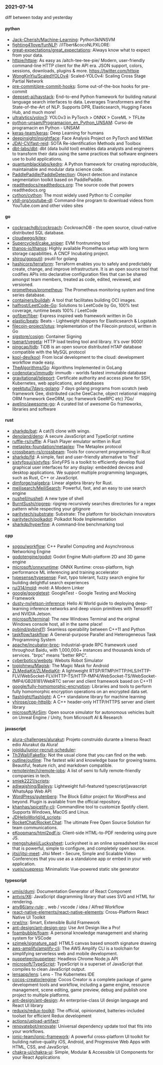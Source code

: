 ### 2021-07-14
diff between today and yesterday

#### python
* [Jack-Cherish/Machine-Learning](https://github.com/Jack-Cherish/Machine-Learning): Python3kNNSVM
* [fighting41love/funNLP](https://github.com/fighting41love/funNLP): //ITbert&cocoNLPXLORE:
* [great-expectations/great_expectations](https://github.com/great-expectations/great_expectations): Always know what to expect from your data.
* [httpie/httpie](https://github.com/httpie/httpie): As easy as /aitch-tee-tee-pie/  Modern, user-friendly command-line HTTP client for the API era. JSON support, colors, sessions, downloads, plugins & more. https://twitter.com/httpie
* [WongKinYiu/ScaledYOLOv4](https://github.com/WongKinYiu/ScaledYOLOv4): Scaled-YOLOv4: Scaling Cross Stage Partial Network
* [pre-commit/pre-commit-hooks](https://github.com/pre-commit/pre-commit-hooks): Some out-of-the-box hooks for pre-commit
* [deepset-ai/haystack](https://github.com/deepset-ai/haystack):  End-to-end Python framework for building natural language search interfaces to data. Leverages Transformers and the State-of-the-Art of NLP. Supports DPR, Elasticsearch, Hugging Faces Hub, and much more!
* [ultralytics/yolov3](https://github.com/ultralytics/yolov3): YOLOv3 in PyTorch > ONNX > CoreML > TFLite
* [python-unsam/Programacion_en_Python_UNSAM](https://github.com/python-unsam/Programacion_en_Python_UNSAM): Curso de programacin en Python - UNSAM
* [keras-team/keras](https://github.com/keras-team/keras): Deep Learning for humans
* [deepinsight/insightface](https://github.com/deepinsight/insightface): Face Analysis Project on PyTorch and MXNet
* [JDAI-CV/fast-reid](https://github.com/JDAI-CV/fast-reid): SOTA Re-identification Methods and Toolbox
* [dbt-labs/dbt](https://github.com/dbt-labs/dbt): dbt (data build tool) enables data analysts and engineers to transform their data using the same practices that software engineers use to build applications.
* [quantumblacklabs/kedro](https://github.com/quantumblacklabs/kedro): A Python framework for creating reproducible, maintainable and modular data science code.
* [PaddlePaddle/PaddleDetection](https://github.com/PaddlePaddle/PaddleDetection): Object detection and instance segmentation toolkit based on PaddlePaddle.
* [readthedocs/readthedocs.org](https://github.com/readthedocs/readthedocs.org): The source code that powers readthedocs.org
* [cython/cython](https://github.com/cython/cython): The most widely used Python to C compiler
* [ytdl-org/youtube-dl](https://github.com/ytdl-org/youtube-dl): Command-line program to download videos from YouTube.com and other video sites

#### go
* [cockroachdb/cockroach](https://github.com/cockroachdb/cockroach): CockroachDB - the open source, cloud-native distributed SQL database.
* [cloudwego/kitex](https://github.com/cloudwego/kitex): 
* [Supercycled/cake_sniper](https://github.com/Supercycled/cake_sniper): EVM frontrunning tool
* [thanos-io/thanos](https://github.com/thanos-io/thanos): Highly available Prometheus setup with long term storage capabilities. A CNCF Incubating project.
* [shirou/gopsutil](https://github.com/shirou/gopsutil): psutil for golang
* [hashicorp/terraform](https://github.com/hashicorp/terraform): Terraform enables you to safely and predictably create, change, and improve infrastructure. It is an open source tool that codifies APIs into declarative configuration files that can be shared amongst team members, treated as code, edited, reviewed, and versioned.
* [prometheus/prometheus](https://github.com/prometheus/prometheus): The Prometheus monitoring system and time series database.
* [containers/buildah](https://github.com/containers/buildah): A tool that facilitates building OCI images.
* [halfrost/LeetCode-Go](https://github.com/halfrost/LeetCode-Go):  Solutions to LeetCode by Go, 100% test coverage, runtime beats 100% / LeetCode 
* [gofiber/fiber](https://github.com/gofiber/fiber):  Express inspired web framework written in Go
* [elastic/beats](https://github.com/elastic/beats):  Beats - Lightweight shippers for Elasticsearch & Logstash
* [filecoin-project/lotus](https://github.com/filecoin-project/lotus): Implementation of the Filecoin protocol, written in Go
* [sigstore/cosign](https://github.com/sigstore/cosign): Container Signing
* [tsenart/vegeta](https://github.com/tsenart/vegeta): HTTP load testing tool and library. It's over 9000!
* [pingcap/tidb](https://github.com/pingcap/tidb): TiDB is an open source distributed HTAP database compatible with the MySQL protocol
* [kool-dev/kool](https://github.com/kool-dev/kool): From local development to the cloud: development workflow made easy.
* [TheAlgorithms/Go](https://github.com/TheAlgorithms/Go): Algorithms Implemented in GoLang
* [codenotary/immudb](https://github.com/codenotary/immudb): immudb - worlds fastest immutable database
* [gravitational/teleport](https://github.com/gravitational/teleport): Certificate authority and access plane for SSH, Kubernetes, web applications, and databases
* [geektutu/7days-golang](https://github.com/geektutu/7days-golang): 7 days golang programs from scratch (web framework Gee, distributed cache GeeCache, object relational mapping ORM framework GeeORM, rpc framework GeeRPC etc) 7Go/
* [avelino/awesome-go](https://github.com/avelino/awesome-go): A curated list of awesome Go frameworks, libraries and software

#### rust
* [sharkdp/bat](https://github.com/sharkdp/bat): A cat(1) clone with wings.
* [denoland/deno](https://github.com/denoland/deno): A secure JavaScript and TypeScript runtime
* [ruffle-rs/ruffle](https://github.com/ruffle-rs/ruffle): A Flash Player emulator written in Rust
* [metaplex-foundation/metaplex](https://github.com/metaplex-foundation/metaplex): The Metaplex protocol
* [crossbeam-rs/crossbeam](https://github.com/crossbeam-rs/crossbeam): Tools for concurrent programming in Rust
* [sharkdp/fd](https://github.com/sharkdp/fd): A simple, fast and user-friendly alternative to 'find'
* [sixtyfpsui/sixtyfps](https://github.com/sixtyfpsui/sixtyfps): SixtyFPS is a toolkit to efficiently develop fluid graphical user interfaces for any display: embedded devices and desktop applications. We support multiple programming languages, such as Rust, C++ or JavaScript.
* [dimforge/nalgebra](https://github.com/dimforge/nalgebra): Linear algebra library for Rust.
* [meilisearch/MeiliSearch](https://github.com/meilisearch/MeiliSearch): Powerful, fast, and an easy to use search engine
* [nushell/nushell](https://github.com/nushell/nushell): A new type of shell
* [BurntSushi/ripgrep](https://github.com/BurntSushi/ripgrep): ripgrep recursively searches directories for a regex pattern while respecting your gitignore
* [paritytech/substrate](https://github.com/paritytech/substrate): Substrate: The platform for blockchain innovators
* [paritytech/polkadot](https://github.com/paritytech/polkadot): Polkadot Node Implementation
* [sharkdp/hyperfine](https://github.com/sharkdp/hyperfine): A command-line benchmarking tool

#### cpp
* [sogou/workflow](https://github.com/sogou/workflow): C++ Parallel Computing and Asynchronous Networking Engine
* [godotengine/godot](https://github.com/godotengine/godot): Godot Engine  Multi-platform 2D and 3D game engine
* [microsoft/onnxruntime](https://github.com/microsoft/onnxruntime): ONNX Runtime: cross-platform, high performance ML inferencing and training accelerator
* [typesense/typesense](https://github.com/typesense/typesense): Fast, typo tolerant, fuzzy search engine for building delightful search experiences  
* [rui314/mold](https://github.com/rui314/mold): mold: A Modern Linker
* [google/googletest](https://github.com/google/googletest): GoogleTest - Google Testing and Mocking Framework
* [dusty-nv/jetson-inference](https://github.com/dusty-nv/jetson-inference): Hello AI World guide to deploying deep-learning inference networks and deep vision primitives with TensorRT and NVIDIA Jetson.
* [microsoft/terminal](https://github.com/microsoft/terminal): The new Windows Terminal and the original Windows console host, all in the same place!
* [pybind/pybind11](https://github.com/pybind/pybind11): Seamless operability between C++11 and Python
* [taskflow/taskflow](https://github.com/taskflow/taskflow): A General-purpose Parallel and Heterogeneous Task Programming System
* [apache/incubator-brpc](https://github.com/apache/incubator-brpc): Industrial-grade RPC framework used throughout Baidu, with 1,000,000+ instances and thousands kinds of services. "brpc" means "better RPC".
* [cyberbotics/webots](https://github.com/cyberbotics/webots): Webots Robot Simulator
* [topjohnwu/Magisk](https://github.com/topjohnwu/Magisk): The Magic Mask for Android
* [ZLMediaKit/ZLMediaKit](https://github.com/ZLMediaKit/ZLMediaKit): A lightweight RTSP/RTMP/HTTP/HLS/HTTP-FLV/WebSocket-FLV/HTTP-TS/HTTP-fMP4/WebSocket-TS/WebSocket-fMP4/GB28181/WebRTC server and client framework based on C++11
* [google/fully-homomorphic-encryption](https://github.com/google/fully-homomorphic-encryption): Libraries and tools to perform fully homomorphic encryption operations on an encrypted data set.
* [flashlight/flashlight](https://github.com/flashlight/flashlight): A C++ standalone library for machine learning
* [yhirose/cpp-httplib](https://github.com/yhirose/cpp-httplib): A C++ header-only HTTP/HTTPS server and client library
* [microsoft/AirSim](https://github.com/microsoft/AirSim): Open source simulator for autonomous vehicles built on Unreal Engine / Unity, from Microsoft AI & Research

#### javascript
* [alura-challenges/alurakut](https://github.com/alura-challenges/alurakut): Projeto construido durante a Imerso React edio Alurakut da Alura!
* [jojoldu/junior-recruit-scheduler](https://github.com/jojoldu/junior-recruit-scheduler):    
* [Th3Wall/Fakeflix](https://github.com/Th3Wall/Fakeflix): Not the usual clone that you can find on the web.
* [outline/outline](https://github.com/outline/outline): The fastest wiki and knowledge base for growing teams. Beautiful, feature rich, and markdown compatible.
* [remoteintech/remote-jobs](https://github.com/remoteintech/remote-jobs): A list of semi to fully remote-friendly companies in tech.
* [smiek2221/scripts](https://github.com/smiek2221/scripts): 
* [adiwajshing/Baileys](https://github.com/adiwajshing/Baileys): Lightweight full-featured typescript/javascript WhatsApp Web API
* [WordPress/gutenberg](https://github.com/WordPress/gutenberg): The Block Editor project for WordPress and beyond. Plugin is available from the official repository.
* [khanhas/spicetify-cli](https://github.com/khanhas/spicetify-cli): Commandline tool to customize Spotify client. Supports Windows, MacOS and Linux.
* [JDHelloWorld/jd_scripts](https://github.com/JDHelloWorld/jd_scripts): 
* [RocketChat/Rocket.Chat](https://github.com/RocketChat/Rocket.Chat): The ultimate Free Open Source Solution for team communications.
* [eKoopmans/html2pdf.js](https://github.com/eKoopmans/html2pdf.js): Client-side HTML-to-PDF rendering using pure JS.
* [mengshukeji/Luckysheet](https://github.com/mengshukeji/Luckysheet): Luckysheet is an online spreadsheet like excel that is powerful, simple to configure, and completely open source.
* [jitsi/jitsi-meet](https://github.com/jitsi/jitsi-meet): Jitsi Meet - Secure, Simple and Scalable Video Conferences that you use as a standalone app or embed in your web application.
* [vuejs/vuepress](https://github.com/vuejs/vuepress):  Minimalistic Vue-powered static site generator

#### typescript
* [umijs/dumi](https://github.com/umijs/dumi):  Documentation Generator of React Component
* [antvis/X6](https://github.com/antvis/X6):  JavaScript diagramming library that uses SVG and HTML for rendering.
* [any86/any-rule](https://github.com/any86/any-rule):  , web / vscode / idea / Alfred Workflow
* [react-native-elements/react-native-elements](https://github.com/react-native-elements/react-native-elements): Cross-Platform React Native UI Toolkit
* [nrwl/nx](https://github.com/nrwl/nx): Smart, Extensible Build Framework
* [ant-design/ant-design-pro](https://github.com/ant-design/ant-design-pro):  Use Ant Design like a Pro!
* [foambubble/foam](https://github.com/foambubble/foam): A personal knowledge management and sharing system for VSCode
* [szimek/signature_pad](https://github.com/szimek/signature_pad): HTML5 canvas based smooth signature drawing
* [aws-amplify/amplify-cli](https://github.com/aws-amplify/amplify-cli): The AWS Amplify CLI is a toolchain for simplifying serverless web and mobile development.
* [puppeteer/puppeteer](https://github.com/puppeteer/puppeteer): Headless Chrome Node.js API
* [microsoft/TypeScript](https://github.com/microsoft/TypeScript): TypeScript is a superset of JavaScript that compiles to clean JavaScript output.
* [lensapp/lens](https://github.com/lensapp/lens): Lens - The Kubernetes IDE
* [cocos-creator/engine](https://github.com/cocos-creator/engine): Cocos Creator is a complete package of game development tools and workflow, including a game engine, resource management, scene editing, game preview, debug and publish one project to multiple platforms.
* [ant-design/ant-design](https://github.com/ant-design/ant-design): An enterprise-class UI design language and React UI library
* [reduxjs/redux-toolkit](https://github.com/reduxjs/redux-toolkit): The official, opinionated, batteries-included toolset for efficient Redux development
* [actions/upload-artifact](https://github.com/actions/upload-artifact): 
* [renovatebot/renovate](https://github.com/renovatebot/renovate): Universal dependency update tool that fits into your workflows.
* [ionic-team/ionic-framework](https://github.com/ionic-team/ionic-framework): A powerful cross-platform UI toolkit for building native-quality iOS, Android, and Progressive Web Apps with HTML, CSS, and JavaScript.
* [chakra-ui/chakra-ui](https://github.com/chakra-ui/chakra-ui):  Simple, Modular & Accessible UI Components for your React Applications
